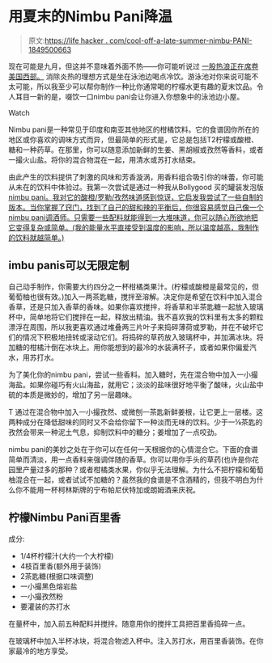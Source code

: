 # 用夏末的Nimbu Pani降温

> 原文:[https://life hacker . com/cool-off-a-late-summer-nimbu-PANI-1849500663](https://lifehacker.com/cool-off-with-a-late-summer-nimbu-pani-1849500663)

现在可能是九月，但这并不意味着外面不热——你可能听说过 [一股热浪正在席卷美国西部。](https://www.washingtonpost.com/climate-environment/2022/09/04/western-heatwave-california-records-climate/) 消除炎热的理想方式是坐在泳池边喝点冷饮。游泳池对你来说可能不太可能，所以我至少可以帮你制作一种比你通常喝的柠檬水更有趣的夏末饮品。令人耳目一新的是，啜饮一口nimbu pani会让你进入你想象中的泳池边小屋。

Watch

Nimbu pani是一种常见于印度和南亚其他地区的柑橘饮料。它的食谱因你所在的地区或你喜欢的调味方式而异，但最简单的形式是，它总是包括T2柠檬或酸橙、糖和一种药草。在那里，你可以随意添加新鲜的生姜、黑胡椒或孜然等香料，或者一撮火山盐。将你的混合物混在一起，用清水或苏打水结束。

由此产生的饮料提供了刺激的风味和芳香漩涡，用香料组合吸引你的味蕾，你可能从未在的饮料中体验过。我第一次尝试是通过一种我从Bollygood 买的罐装发泡版 [nimbu pani。我对它的酸橙/罗勒/孜然味道感到惊讶，它启发我尝试了一些自制的版本。当你掌握了窍门，找到了自己的甜和辣的平衡后，你很容易感觉自己像一个nimbu pani调酒师。只需要一些配料就能得到一大堆味道，你可以随心所欲地把它变得复杂或简单。(我的能量水平直接受到温度的影响，所以温度越高，我制作的饮料就越简单。)](https://bollygood.com/collections/featured)

## imbu panis可以无限定制

自己动手制作，你需要大约四分之一杯柑橘类果汁。(柠檬或酸橙是最常见的，但葡萄柚也很有效。)加入一两茶匙糖，搅拌至溶解。决定你是希望在饮料中加入混合香草，还是只加入香草的香味。如果你喜欢搅拌，将香草和半茶匙糖一起放入玻璃杯中，简单地将它们搅拌在一起，释放出精油。我不喜欢我的饮料里有太多的颗粒漂浮在周围，所以我更喜欢通过堆叠两三片叶子来捣碎薄荷或罗勒，并在不破坏它们的情况下积极地扭转或滚动它们。将捣碎的草药放入玻璃杯中，并加满冰块。将加糖的柑橘汁倒在冰块上。用你能想到的最冷的水装满杯子，或者如果你偏爱汽水，用苏打水。

为了美化你的nimbu pani，尝试一些香料。加入糖时，先在混合物中加入一小撮海盐。如果你碰巧有火山海盐，就用它；淡淡的盐味很好地平衡了酸味，火山盐中硫的本质是微妙的，增加了另一层趣味。

T 通过在混合物中加入一小撮孜然、或微刨一茶匙新鲜姜根，让它更上一层楼。这两种成分在降低甜味的同时又不会给你留下一种淡而无味的饮料。少于一⅛茶匙的孜然会带来一种泥土气息，抑制饮料中的糖分；姜增加了一点咬劲。

nimbu pani的美妙之处在于你可以在任何一天根据你的心情混合它。下面的食谱简单而清淡，用一点香料来强调伴随的香草。你可以用你手头的草药(也许是你花园里产量过多的那种？或者柑橘类水果，你似乎无法理解。为什么不把柠檬和葡萄柚混合在一起，或者试试不加糖的？虽然我的食谱是不含酒精的，但我不明白为什么你不能用一杯柯林斯牌的宁布帕尼伏特加或朗姆酒来庆祝。

## 柠檬Nimbu Pani百里香

成分:

*   1/4杯柠檬汁(大约一个大柠檬)
*   4枝百里香(额外用于装饰)
*   2茶匙糖(根据口味调整)
*   一小撮黑色熔岩盐
*   一小撮孜然粉
*   要灌装的苏打水

在量杯中，加入前五种配料并搅拌。随意用你的搅拌工具把百里香捣碎一点。

在玻璃杯中加入半杯冰块，将混合物滤入杯中。注入苏打水，用百里香装饰。在你家最冷的地方享受。